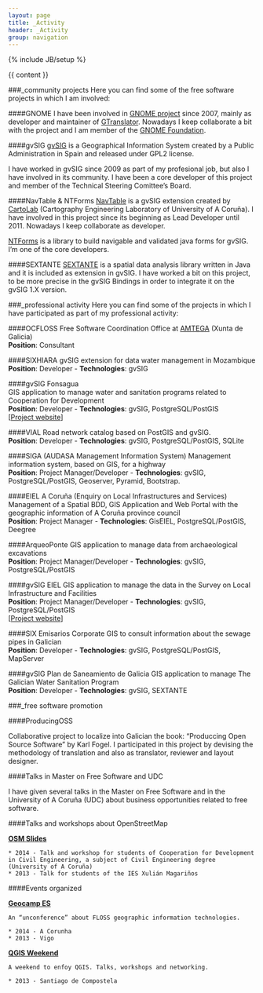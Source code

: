 ```yaml
---
layout: page
title: _Activity 
header: _Activity
group: navigation
---
```


{% include JB/setup %}

{{ content }}

###\_community projects
Here you can find some of the free software projects in which I am involved:

####GNOME 
I have been involved in [GNOME project](http://gnome.org) since 2007, mainly as developer and maintainer of [GTranslator](http://projects.gnome.org/gtranslator). Nowadays I keep collaborate a bit with the project and I am member of the [GNOME Foundation](http://www.gnome.org/foundation/).

####gvSIG
[gvSIG](http://gvsig.org) is a Geographical Information System created by a Public Administration in Spain and released under GPL2 license.

I have worked in gvSIG since 2009 as part of my profesional job, but also I have involved in its community. I have been a core developer of this project and member of the Technical Steering Comittee’s Board.

####NavTable & NTForms
[NavTable](http://navtable.github.io/) is a gvSIG extension created by [CartoLab](http://cartolab.udc.es) (Cartography Engineering Laboratory of University of A Coruña). I have involved in this project since its beginning as Lead Developer until 2011. Nowadays I keep collaborate as developer.

[NTForms](http://github.com/navtable/navtableforms) is a library to build navigable and validated java forms for gvSIG. I’m one of the core developers.

####SEXTANTE
[SEXTANTE](http://www.sextantegis.com) is a spatial data analysis library written in Java and it is included as extension in gvSIG. I have worked a bit on this project, to be more precise in the gvSIG Bindings in order to integrate it on the gvSIG 1.X version.
 

###\_professional activity
Here you can find some of the projects in which I have participated as part of my professional activity:

####OCFLOSS
Free Software Coordination Office at [AMTEGA](http://amtega.xunta.es) (Xunta de Galicia)  
**Position**: Consultant

####SIXHIARA
gvSIG extension for data water management in Mozambique  
**Position**: Developer - **Technologies**: gvSIG

####gvSIG Fonsagua  
GIS application to manage water and sanitation programs related to Cooperation for Development  
**Position**: Developer - **Technologies**: gvSIG, PostgreSQL/PostGIS  
\[[Project website](http://cartolab.udc.es/fonsagua)\]

####VIAL
Road network catalog based on PostGIS and gvSIG.  
**Position**: Developer - **Technologies**: gvSIG, PostgreSQL/PostGIS, SQLite

####SIGA (AUDASA Management Information System)
Management information system, based on GIS, for a highway  
**Position**: Project Manager/Developer - **Technologies**: gvSIG, PostgreSQL/PostGIS, Geoserver, Pyramid, Bootstrap.

####EIEL A Coruña (Enquiry on Local Infrastructures and Services)
Management of a Spatial BDD, GIS Application and Web Portal with the geographic information of A Coruña province council  
**Position**: Project Manager - **Technologies**: GisEIEL, PostgreSQL/PostGIS, Deegree

####ArqueoPonte
GIS application to manage data from archaeological excavations  
**Position**: Project Manager/Developer - **Technologies**: gvSIG, PostgreSQL/PostGIS

####gvSIG EIEL
GIS application to manage the data in the Survey on Local Infrastructure and Facilities  
**Position**: Project Manager/Developer - **Technologies**: gvSIG, PostgreSQL/PostGIS  
\[[Project website](http://cartolab.udc.es/gvsig-eiel)\]

####SIX Emisarios
Corporate GIS to consult information about the sewage pipes in Galician  
**Position**: Developer - **Technologies**: gvSIG, PostgreSQL/PostGIS, MapServer

####gvSIG Plan de Saneamiento de Galicia
GIS application to manage The Galician Water Sanitation Program  
**Position**: Developer - **Technologies**: gvSIG, SEXTANTE
 

###\_free software promotion
 
####ProducingOSS

Collaborative project to localize into Galician the book: “Produccing Open Source Software” by Karl Fogel. I participated in this project by devising the methodology of translation and also as translator, reviewer and layout designer.

####Talks in Master on Free Software and UDC

I have given several talks in the Master on Free Software and in the University of A Coruña (UDC) about business opportunities related to free software.

####Talks and workshops about OpenStreetMap

**[OSM Slides](http://xeoinquedos.eu/osm-slides)**

    * 2014 - Talk and workshop for students of Cooperation for Development in Civil Engineering, a subject of Civil Engineering degree (University of A Coruña)
    * 2013 - Talk for students of the IES Xulián Magariños
 
####Events organized

**[Geocamp ES](http://geocamp.es)**

    An “unconference” about FLOSS geographic information technologies.
    
    * 2014 - A Corunha
    * 2013 - Vigo


**[QGIS Weekend](http://qgisweekend.xeoinquedos.eu)**

    A weekend to enfoy QGIS. Talks, workshops and networking.   
    
    * 2013 - Santiago de Compostela



